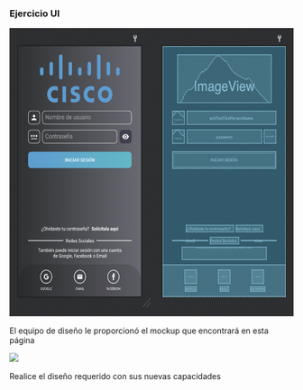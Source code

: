 ### Ejercicio UI

<p>
<img src="https://raw.githubusercontent.com/Domiciano/AppMoviles211/main/Semana%202/Recursos/captura.png" height="512"/>
</p>

<p>El equipo de diseño le proporcionó el mockup que encontrará en esta página</p>

<a href="https://www.figma.com/file/oVa48JjpiiP5VCC3IeMYCA/Ejercicio-UI?node-id=0%3A1"><img src="https://upload.wikimedia.org/wikipedia/commons/a/ad/Figma-1-logo.png" height="120"></a>

<p>Realice el diseño requerido con sus nuevas capacidades</p>


